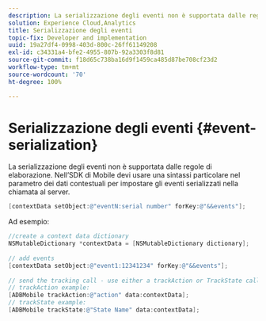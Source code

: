 ```yaml
---
description: La serializzazione degli eventi non è supportata dalle regole di elaborazione. Nell’SDK di Mobile devi usare una sintassi particolare nel parametro dei dati contestuali per impostare gli eventi serializzati nella chiamata al server.
solution: Experience Cloud,Analytics
title: Serializzazione degli eventi
topic-fix: Developer and implementation
uuid: 19a27df4-0998-403d-800c-26ff61149208
exl-id: c34331a4-bfe2-4955-807b-92a3303f8d81
source-git-commit: f18d65c738ba16d9f1459ca485d87be708cf23d2
workflow-type: tm+mt
source-wordcount: '70'
ht-degree: 100%

---
```


# Serializzazione degli eventi {#event-serialization}

La serializzazione degli eventi non è supportata dalle regole di elaborazione. Nell’SDK di Mobile devi usare una sintassi particolare nel parametro dei dati contestuali per impostare gli eventi serializzati nella chiamata al server.

```objective-c
[contextData setObject:@"eventN:serial number" forKey:@"&&events"];
```

Ad esempio:

```objective-c
//create a context data dictionary 
NSMutableDictionary *contextData = [NSMutableDictionary dictionary]; 
 
// add events 
[contextData setObject:@"event1:12341234" forKey:@"&&events"]; 
 
// send the tracking call - use either a trackAction or TrackState call. 
// trackAction example: 
[ADBMobile trackAction:@"action" data:contextData]; 
// trackState example: 
[ADBMobile trackState:@"State Name" data:contextData]; 
```

